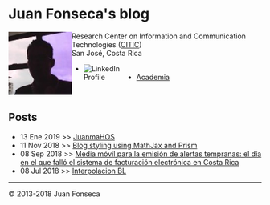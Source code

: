 # Juan Fonseca's blog
<div class="row" style='content: "";display: table;clear: both;width=100%'>
<div class="column" style='float: left;width: 25%;'>
<img src='blog/img/yop.jpeg'>
</div>
<div class="column" style='float: left;width: 75%;'>
Research Center on Information and Communication Technologies (<a href='http://www.citic.ucr.ac.cr/'>CITIC</a>)<br> 
San José, Costa Rica
<ul>
<li><a href="https://cr.linkedin.com/in/juan-m-fonseca-solis" style="border: medium none;"><img style="float: left;width: 105px;height: 39px" src="https://upload.wikimedia.org/wikipedia/commons/0/01/LinkedIn_Logo.svg" alt="LinkedIn Profile"></a>
</li>
<li><a href='http://itcr.academia.edu/JuanFonsecaSol%C3%ADs'>Academia</a></li>
</ul>
</div>
</div>

## Posts
* 13 Ene 2019 >> [JuanmaHOS](blog/JFonseca.styling.html)
* 11 Nov 2018 >> [Blog styling using MathJax and Prism](blog/JFonseca.styling.html)
* 08 Sep 2018 >> [Media móvil para la emisión de alertas tempranas: el día en el que falló el sistema de facturación electrónica en Costa Rica](blog/JFonseca.suavizadoTraficoServidorWeb.html)
* 08 Jul 2018 >> [Interpolacion BL](blog/JFonseca.interpolacionBL.html)

---
© 2013-2018 Juan Fonseca
